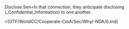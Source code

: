 Disclose.Sen=In that connection, they anticipate disclosing {_Confidential_Information} to one another.

=[OTF/WorldCC/Cooperate-CmA/Sec/Why/-NDA/0.md]
